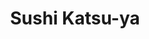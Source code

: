 ---
layout: place
title: "Sushi Katsu-ya"
permalink: /washington/seattle/sushi-katsu-ya.html
stateAbbr: WA
stateName: Washington
cityName: Seattle
place_id: ChIJBV8Qe9wVkFQRfpwZ8B2ERw4
photos:
  - name: >-
      places/ChIJBV8Qe9wVkFQRfpwZ8B2ERw4/photos/AeeoHcLSqfih6iNCUA9yy8cvN045jxj9Y1_oGUpedw1SBySob3HxfVkMAFwnlYCRnV6n0u1EtGJk8KehEmcfb7JM4_sqydWN4dg5kEXNc3GSRzZS_I-hXAqbZ5l3BtN61huE_52HhAaCLGBizllWI9s95InEutbdcsNSbOOnzX6lMeqAtPN6HkurwKaEYp0kQ71RYUV5JM8KqatbfTOlhM7z7TboBc5NuMe3p5V9ifVSLX7_RxLTihuOlRXzewVNsfZ2agrH8JbSmn6s-wA2qaEBPYhCKfHvIvcvQKye7W3ZC4AYqA
    widthPx: 640
    heightPx: 480
    authorAttributions:
      - displayName: Sushi Katsu-ya
        uri: https://maps.google.com/maps/contrib/106484366464607730148
        photoUri: >-
          https://lh3.googleusercontent.com/a-/ALV-UjWuRhDg9QdKRLZITHhTV9ihWzn7TdgxAg99TdI1-VS7j9fyl20=s100-p-k-no-mo
    flagContentUri: >-
      https://www.google.com/local/imagery/report/?cb_client=maps_api_places.places_api&image_key=!1e10!2sAF1QipPa_eDiHhNSx9IDugihlbRNzG0Or-w5RtpqzOf6&hl=en-US
    googleMapsUri: >-
      https://www.google.com/maps/place//data=!3m4!1e2!3m2!1sAF1QipPa_eDiHhNSx9IDugihlbRNzG0Or-w5RtpqzOf6!2e10!4m2!3m1!1s0x549015dc7b105f05:0xe47841df0199c7e
  - name: >-
      places/ChIJBV8Qe9wVkFQRfpwZ8B2ERw4/photos/AeeoHcLDAiae1eo5jUdPcUZgcaNJW2z2hAy0wVRKXNF5HINIxTTVlzMzmTBWkl03k8h2VHRT0rxsuzzkcRgD_l_DTdULJL4Cug8B3QdFIj0eaXdJFcr3gDyUw2WuIwB5TGhXYmAYzdTTDntWSfTGngdafwWTd_UdTSKz7alm9C4OEgYYMBp_cMbiSHAUz0hFGSfVmPLg9B7bb8RtLIqM2uvQ_R5LTCe7QpQofPP-G3Oqo_Cgddt4pp_rN_2g_4K-YaieS3rvId8veixtOFubLuHdNhJ8Hpa0SBXbzhPxCikstQF1gw
    widthPx: 1122
    heightPx: 632
    authorAttributions:
      - displayName: Sushi Katsu-ya
        uri: https://maps.google.com/maps/contrib/106484366464607730148
        photoUri: >-
          https://lh3.googleusercontent.com/a-/ALV-UjWuRhDg9QdKRLZITHhTV9ihWzn7TdgxAg99TdI1-VS7j9fyl20=s100-p-k-no-mo
    flagContentUri: >-
      https://www.google.com/local/imagery/report/?cb_client=maps_api_places.places_api&image_key=!1e10!2sAF1QipNyNt60TbH_B2d9Pil0Lb8en-cfKJqi3HpMqyx0&hl=en-US
    googleMapsUri: >-
      https://www.google.com/maps/place//data=!3m4!1e2!3m2!1sAF1QipNyNt60TbH_B2d9Pil0Lb8en-cfKJqi3HpMqyx0!2e10!4m2!3m1!1s0x549015dc7b105f05:0xe47841df0199c7e
  - name: >-
      places/ChIJBV8Qe9wVkFQRfpwZ8B2ERw4/photos/AeeoHcJ8smQb-jCL1V56qUTYEWetj7SD54YqhjN4XXZFN_-4an9ZTxbAx_udzOXq6Mw798J0j97c_hhdVjMn3YzIxMCjiTEuZDo1snnqaKmXHb0AkEhlqTDjMW_pIi1meDrA9W917_7NPHK1GkT5FXLyW11Oyd9oWciKQLd4fG-gbHLYxC7H8budYngdUdsQ13evr1XEVisju20-YVcyyPEVisiwcD4aHoi9Nfu0Tu4iT7Ydw6WONrZTkniW3s03mzXoqxs008ZH4-CvLXgKwGVqIuWVQ7rL7Plb1RLIC8YmQB18NeYxBABiNDDZxozzdKymLQfJVOuhbNTBaTIM4hRFyuJuf_RzV30pGyinDQ0O5k0dqiMg0StgctVtNTaeYNbIx95WpjsGGtNNMZPBLQjdD4naPShKL7oxqSQoZ01J2JdXLyaM
    widthPx: 1926
    heightPx: 1444
    authorAttributions:
      - displayName: Caroline Zhang
        uri: https://maps.google.com/maps/contrib/118091435292069359766
        photoUri: >-
          https://lh3.googleusercontent.com/a-/ALV-UjWkSA9yTCHERr7kEnuV8dedutWpGVsMwsFDxuB8pUj9NAMJ11fLTQ=s100-p-k-no-mo
    flagContentUri: >-
      https://www.google.com/local/imagery/report/?cb_client=maps_api_places.places_api&image_key=!1e10!2sCIHM0ogKEICAgMCIksz42gE&hl=en-US
    googleMapsUri: >-
      https://www.google.com/maps/place//data=!3m4!1e2!3m2!1sCIHM0ogKEICAgMCIksz42gE!2e10!4m2!3m1!1s0x549015dc7b105f05:0xe47841df0199c7e
  - name: >-
      places/ChIJBV8Qe9wVkFQRfpwZ8B2ERw4/photos/AeeoHcJEwQJQxr4e4BJGy0gd5QMS6BXkR_QB9K3pjtcKl-6N0tjmYcOF5m__8omh7I2CbNlDXDv86tUsSHY2TXoTkzlduAA1zPGQ3T3fn-8WXKo4K9bmwfcEtWBgFdCROT0KZpz92O2Z8gz-7oa-TxDJhFwfV4vwXzcAxgb-gelYAQK-eev2heKUKBuqYkMlUwtiucSVQRp1SKom3n7aUn4zSzn7zKJoxjZIZ-YiLolsCajHUSFKCaC5BVpf1_EUlFmiH96hU7NppwNoUO4nBAoCyOMQpAkbXGzJZ44oA_P6xyUw3VmzWmsjaFv1pFvgt3v2JWsxGZuF8eaZINSycIHOUsS0qtwTzIbJsl93t32dzWWHkJWxVXZK09N9_IhbRGYJEYIXanJwT6ss4thXCmDPS3HXuOht9nxFxB2bQYgXrqycD30S
    widthPx: 4032
    heightPx: 3024
    authorAttributions:
      - displayName: Yuka Chu
        uri: https://maps.google.com/maps/contrib/104378829360351890591
        photoUri: >-
          https://lh3.googleusercontent.com/a-/ALV-UjU0Bc0xQscSaBpLS8htoCOX1h4sykUy7FFCRbTFsVoEGCTSsGo=s100-p-k-no-mo
    flagContentUri: >-
      https://www.google.com/local/imagery/report/?cb_client=maps_api_places.places_api&image_key=!1e10!2sCIHM0ogKEICAgICb2tO65gE&hl=en-US
    googleMapsUri: >-
      https://www.google.com/maps/place//data=!3m4!1e2!3m2!1sCIHM0ogKEICAgICb2tO65gE!2e10!4m2!3m1!1s0x549015dc7b105f05:0xe47841df0199c7e
  - name: >-
      places/ChIJBV8Qe9wVkFQRfpwZ8B2ERw4/photos/AeeoHcIhZ7CByr-_TftVqdA7lzIRnTO__jPxekgGEqjuCwcakWY3p1aEjLMy3WvC-lyXK6RfKLgfCOfJg6DuWO6pfhaXWOLnWJ8XsLbmQuXCE400e6Le53Vlsrlih5j8w9vHImap_k5HJmPpXdtj5qioLnYzBUOWHGHlX6xQkLXN01rS0AfE0jlbsGVCTa4mHTtOC3Mh-gPmNffzvhxvPHap2XDjdizYTPFoqHgXwP1zoTOumbx5IPIKaUCxXcxKMyU8AP5sSO-qrFjirG1TVrvZ8lWkKpeuxqTLmQHXJY5XG9vWE2lm-SS2gfw1uZeP5QswanBwDF-w8WalKxmFN9P4cAlcyBuSqBCkIwRqhfslatDetuE2c5gZjb2vS2sYDBrZIMDRZXtnT-3CRMINWD7rHHG_N5yoPpv9u8Dcl32JMxU6E_Cs
    widthPx: 3024
    heightPx: 4032
    authorAttributions:
      - displayName: Konstantin Rozhak
        uri: https://maps.google.com/maps/contrib/100809684398172237173
        photoUri: >-
          https://lh3.googleusercontent.com/a-/ALV-UjWLOeCo_JbnR9cmkarxY2_uLLnmpNwq6bLrRtm9_HgblY4R1DxH=s100-p-k-no-mo
    flagContentUri: >-
      https://www.google.com/local/imagery/report/?cb_client=maps_api_places.places_api&image_key=!1e10!2sCIHM0ogKEICAgICz0JD13gE&hl=en-US
    googleMapsUri: >-
      https://www.google.com/maps/place//data=!3m4!1e2!3m2!1sCIHM0ogKEICAgICz0JD13gE!2e10!4m2!3m1!1s0x549015dc7b105f05:0xe47841df0199c7e
  - name: >-
      places/ChIJBV8Qe9wVkFQRfpwZ8B2ERw4/photos/AeeoHcIobVEeGTDqxyaDi5BjhevX1BBXNVT5ybQJBYzw7Ke0UrfOyVFmOwYFL35r0qCGyxTebFjFYFigQinXHF1OjSci0_7sAZ0Cri6lBTI2zxv7yfVFVKYE83i2DWBnh6tr2eG7u8isImq2CLECaDjnRwEGyD8o1tV-lrulaMg8hKlSv6uwbDM0pWPUmu-PIKclQs4604JRPnzXrhT78fwuPqFXIQ42BxatbldVCGg1FbDWoTXlaCKLY1SG87p6mp-HKiGOizRHziAeFWZG6po_OiE-r0AkoannJeh5WwzYJiuToIKwBr3yLJ7pC3rvBd4j9VufW9ouv6PFHCmS1AhrLFOIGe6bCsr1jJggzaY7cDqgRkr8wlNBjG882YuX9S4q3RFzveg870fDNZq9WEI2EOdBDnRpvQTxzeIG96QFyiPYVQ
    widthPx: 4080
    heightPx: 3060
    authorAttributions:
      - displayName: Maritza Lam
        uri: https://maps.google.com/maps/contrib/106160779475327862828
        photoUri: >-
          https://lh3.googleusercontent.com/a-/ALV-UjVGxIqLnEKFlKfviXKQEX1C8dLj_iXPho2YNTAY1Ycow9mps_6s=s100-p-k-no-mo
    flagContentUri: >-
      https://www.google.com/local/imagery/report/?cb_client=maps_api_places.places_api&image_key=!1e10!2sCIHM0ogKEICAgIC7yePlMw&hl=en-US
    googleMapsUri: >-
      https://www.google.com/maps/place//data=!3m4!1e2!3m2!1sCIHM0ogKEICAgIC7yePlMw!2e10!4m2!3m1!1s0x549015dc7b105f05:0xe47841df0199c7e
  - name: >-
      places/ChIJBV8Qe9wVkFQRfpwZ8B2ERw4/photos/AeeoHcKtSTj-AZ8LMlBJeaTUp6lR4LoL97IwtTWe6HEiVyBNLci1V4rI7O3nWzjsvbMjpmUFXezpGF4Zby2Nzx5OLXjL3_3kk3L9H90Q8onWpKc4o-uuN6-C_ll63XiDqzYa0BWZ_WV6LPPIK3UFMUsPCFdT0w9q9t6zRwISt6ZRfTh0cW0lps6ZadUWdqer1KkA5N13aO4YdgaDw4NgyQQZuE1m5zxVsxNO2xWvD8F9HVe2EMVq-aCIpdbrKdLJR60Ea6V1BqDwQWEGJtg9IdAJbuidw5Er-1mCRkECEtFGlLZuQJlJYMj_8k4HyzHFHE1NBSAQTb8ocNL_--XFr8Ext2qP_mIwRieClQlk1EQLv2_VayIvVQPfpVF2C4NX9em6eone8e9ewHeSp2LfbAppqRYJ_7CzgXmJGYbjxKab44NmRep4
    widthPx: 4032
    heightPx: 3024
    authorAttributions:
      - displayName: Mandy Hoskins
        uri: https://maps.google.com/maps/contrib/117381349009526899955
        photoUri: >-
          https://lh3.googleusercontent.com/a-/ALV-UjXsB72EFmxeZn9fDzzVBvtm6p96i5VzNhT8NvL_EgJMqzrtydIk=s100-p-k-no-mo
    flagContentUri: >-
      https://www.google.com/local/imagery/report/?cb_client=maps_api_places.places_api&image_key=!1e10!2sCIHM0ogKEICAgMCAqaT13QE&hl=en-US
    googleMapsUri: >-
      https://www.google.com/maps/place//data=!3m4!1e2!3m2!1sCIHM0ogKEICAgMCAqaT13QE!2e10!4m2!3m1!1s0x549015dc7b105f05:0xe47841df0199c7e
  - name: >-
      places/ChIJBV8Qe9wVkFQRfpwZ8B2ERw4/photos/AeeoHcJDyhvavAw6W18sXw8dCCT4zKrg450gaaLYbkdu6qWAAshQD_AAhPyr0ILYIGqR17o_wLWMRtymfzbzfv5_aKiPyFDMbqYdjqjP7enKuAu9k_ZJArzpQ90sJeyd7PFCC5c8iBmeyGYaChIv_QVCO-kayYoKLinrnBS5ntnMn1qFrdauFuPAO4OH8gzmY-tMkdO9w-BT7Ip_wJmhf3sneWnWcezdtyrfv1BnhC0k8bOVlpPK02FnDnHOGF4N4XYdDBY5tuiSgPTgU1p53Hr9PQMamp5MNOwCjEcgU0ikiytkQw
    widthPx: 4032
    heightPx: 3024
    authorAttributions:
      - displayName: Sushi Katsu-ya
        uri: https://maps.google.com/maps/contrib/106484366464607730148
        photoUri: >-
          https://lh3.googleusercontent.com/a-/ALV-UjWuRhDg9QdKRLZITHhTV9ihWzn7TdgxAg99TdI1-VS7j9fyl20=s100-p-k-no-mo
    flagContentUri: >-
      https://www.google.com/local/imagery/report/?cb_client=maps_api_places.places_api&image_key=!1e10!2sAF1QipMwDj4293bIbU2jHgKPAbT06IkVmOJ5GsHoF9a7&hl=en-US
    googleMapsUri: >-
      https://www.google.com/maps/place//data=!3m4!1e2!3m2!1sAF1QipMwDj4293bIbU2jHgKPAbT06IkVmOJ5GsHoF9a7!2e10!4m2!3m1!1s0x549015dc7b105f05:0xe47841df0199c7e
  - name: >-
      places/ChIJBV8Qe9wVkFQRfpwZ8B2ERw4/photos/AeeoHcK8PSRpgi31iL5MUbTSxFhHMc0gJPF2-hC_D6XfphogCysz7wiWRwUSDpMP7FArRrVs1zM9dYfL3FGya96dd3VwlP1fHEfmh1qnOeEg41rGqRnjRETknxCHUlwIHZbknkm2W4yOXqi4rLJemT6RdPdnQasq2c95TdHvVBaSvJRDMYwVn63FiI_ZYxLSbkF1FygwdCc0gOjokzhwxLUQSYS_79nVCgCKDZTc6YNzTT1NpWsIC5kGAT5TdH2gKQl4maflhN4eKGRcYnHme2hq4eNpqD8esNw-6ko0EFr975BMiHmmH_O_kuJWtI0g8Zp_keBwshQ9_apWMc9-QJVtRKblXgvTpzVpMVfZeUwQLbqu2QnX73Xm7rPo9Yra4WrMYQ40VRvRlHtPBwgt0Glw3wxafwQPYPkk0ZrBxocQD9I
    widthPx: 4080
    heightPx: 3072
    authorAttributions:
      - displayName: Zach Mueller
        uri: https://maps.google.com/maps/contrib/113140452868027246268
        photoUri: >-
          https://lh3.googleusercontent.com/a-/ALV-UjXjYur9lPYRUS0CTY5SFyrREo8syeSMSow5KTNcctcbd0Wc8C1HQQ=s100-p-k-no-mo
    flagContentUri: >-
      https://www.google.com/local/imagery/report/?cb_client=maps_api_places.places_api&image_key=!1e10!2sCIHM0ogKEICAgIChqJiWGg&hl=en-US
    googleMapsUri: >-
      https://www.google.com/maps/place//data=!3m4!1e2!3m2!1sCIHM0ogKEICAgIChqJiWGg!2e10!4m2!3m1!1s0x549015dc7b105f05:0xe47841df0199c7e
  - name: >-
      places/ChIJBV8Qe9wVkFQRfpwZ8B2ERw4/photos/AeeoHcIDBsqXVrRGrBn9E1N_5e2M3_zoVxUrUGWOgovfQP1UTTZ-nyG-atI9c6nTYYMWfmTWJJXqeG7tplRx_uXfPCcHN9QMsY0ZO50OHgt7bS4V7gKJo15QfFj18MB8w-q0GN15TsSLWEAiBTJZ_5xWzvdktBL_qz5dTT6kVCVQBljCeiLbtj0gcsw1uR0Mmpc7a0yKZ2XvO1dS4YfkAWwECC_GFO3XiNHuzJ2txeG8rD0rnjLjyXvQ5nnKRJfD-IHD9B7nLnaSa3PyFnB9Ul2AwaTGZo7LBBfqrvNNkHHl7tAKmw
    widthPx: 4032
    heightPx: 3024
    authorAttributions:
      - displayName: Sushi Katsu-ya
        uri: https://maps.google.com/maps/contrib/106484366464607730148
        photoUri: >-
          https://lh3.googleusercontent.com/a-/ALV-UjWuRhDg9QdKRLZITHhTV9ihWzn7TdgxAg99TdI1-VS7j9fyl20=s100-p-k-no-mo
    flagContentUri: >-
      https://www.google.com/local/imagery/report/?cb_client=maps_api_places.places_api&image_key=!1e10!2sAF1QipNFi19C39q_YZQBNZUUXS5ROI2lHPqcYSKuWuxZ&hl=en-US
    googleMapsUri: >-
      https://www.google.com/maps/place//data=!3m4!1e2!3m2!1sAF1QipNFi19C39q_YZQBNZUUXS5ROI2lHPqcYSKuWuxZ!2e10!4m2!3m1!1s0x549015dc7b105f05:0xe47841df0199c7e
address: 122 Westlake Ave N, Seattle, WA 98109, USA
street: 122 Westlake Ave N
city: Seattle
state: WA
zip: '98109'
country: USA
neighborhood: South Lake Union
latitude: '47.619310'
longitude: '-122.338215'
accessibility_options:
  wheelchairAccessibleEntrance: true
  wheelchairAccessibleRestroom: true
  wheelchairAccessibleSeating: true
business_status: OPERATIONAL
name: Sushi Katsu-ya
google_maps_links:
  directionsUri: >-
    https://www.google.com/maps/dir//''/data=!4m7!4m6!1m1!4e2!1m2!1m1!1s0x549015dc7b105f05:0xe47841df0199c7e!3e0
  placeUri: https://maps.google.com/?cid=1028936303994575998
  writeAReviewUri: >-
    https://www.google.com/maps/place//data=!4m3!3m2!1s0x549015dc7b105f05:0xe47841df0199c7e!12e1
  reviewsUri: >-
    https://www.google.com/maps/place//data=!4m4!3m3!1s0x549015dc7b105f05:0xe47841df0199c7e!9m1!1b1
  photosUri: >-
    https://www.google.com/maps/place//data=!4m3!3m2!1s0x549015dc7b105f05:0xe47841df0199c7e!10e5
primary_type: Sushi Restaurant
opening_hours:
  regular: null
  current: null
secondary_opening_hours:
  regular:
    weekdayDescriptions: null
    type: null
  current:
    weekdayDescriptions: null
    type: null
phone: (206) 580-0080
price_level: PRICE_LEVEL_MODERATE
price_range: $20 &ndash; $30
rating: '4.4'
rating_count: 462
website: http://katsu-yagroup.com/
description: null
reviews: null
parking_options: null
payment_options: null
allow_dogs: null
curbside_pickup: null
delivery: null
dine_in: null
good_for_children: null
good_for_groups: null
good_for_sports: null
live_music: null
menu_for_children: null
outdoor_seating: null
reservable: null
restroom: null
serves_beer: null
serves_breakfast: null
serves_brunch: null
serves_cocktails: null
serves_coffee: null
serves_dinner: null
serves_dessert: null
serves_lunch: null
serves_vegetarian_food: null
serves_wine: null
takeout: null

---